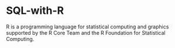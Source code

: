 # SQL-with-R
R is a programming language for statistical computing and graphics supported by the R Core Team and the R Foundation for Statistical Computing.
